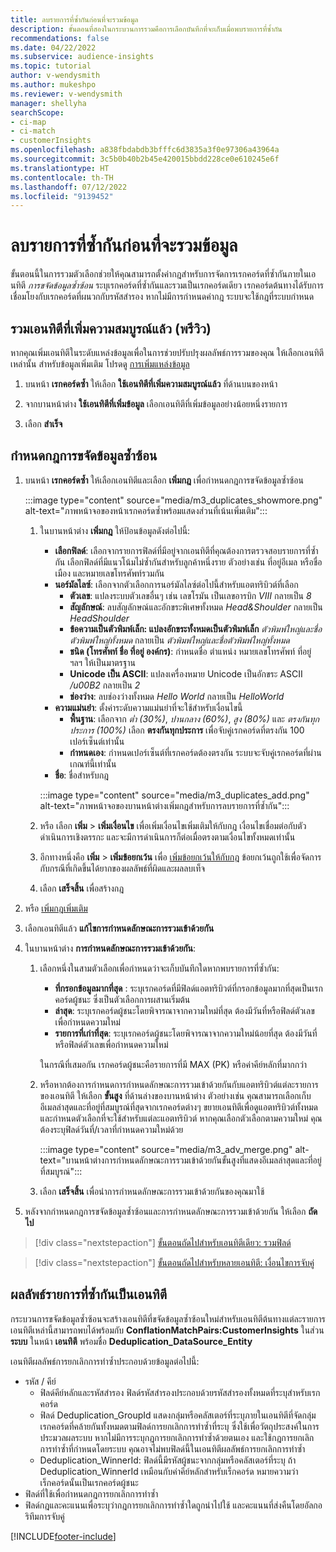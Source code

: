 ```yaml
---
title: ลบรายการที่ซ้ำกันก่อนที่จะรวมข้อมูล
description: ขั้นตอนที่สองในกระบวนการรวมคือการเลือกบันทึกที่จะเก็บเมื่อพบรายการที่ซ้ำกัน
recommendations: false
ms.date: 04/22/2022
ms.subservice: audience-insights
ms.topic: tutorial
author: v-wendysmith
ms.author: mukeshpo
ms.reviewer: v-wendysmith
manager: shellyha
searchScope:
- ci-map
- ci-match
- customerInsights
ms.openlocfilehash: a838fbdabdb3bfffc6d3835a3f0e97306a43964a
ms.sourcegitcommit: 3c5b0b40b2b45e420015bbdd228ce0e610245e6f
ms.translationtype: HT
ms.contentlocale: th-TH
ms.lasthandoff: 07/12/2022
ms.locfileid: "9139452"
---
```

# <a name="remove-duplicates-before-unifying-data"></a>ลบรายการที่ซ้ำกันก่อนที่จะรวมข้อมูล

ขั้นตอนนี้ในการรวมตัวเลือกช่วยให้คุณสามารถตั้งค่ากฎสำหรับการจัดการเรกคอร์ดที่ซ้ำกันภายในเอนทิตี *การขจัดข้อมูลซ้ำซ้อน* ระบุเรกคอร์ดที่ซ้ำกันและรวมเป็นเรกคอร์ดเดียว เรกคอร์ดต้นทางได้รับการเชื่อมโยงกับเรกคอร์ดที่ผนวกกับรหัสสำรอง หากไม่มีการกำหนดค่ากฎ ระบบจะใช้กฎที่ระบบกำหนด

## <a name="include-enriched-entities-preview"></a>รวมเอนทิตีที่เพิ่มความสมบูรณ์แล้ว (พรีวิว)

หากคุณเพิ่มเอนทิตีในระดับแหล่งข้อมูลเพื่อในการช่วยปรับปรุงผลลัพธ์การรวมของคุณ ให้เลือกเอนทิตีเหล่านั้น สำหรับข้อมูลเพิ่มเติม โปรดดู [การเพิ่มแหล่งข้อมูล](data-sources-enrichment.md)

1. บนหน้า **เรกคอร์ดซ้ำ** ให้เลือก **ใช้เอนทิตีที่เพิ่มความสมบูรณ์แล้ว** ที่ด้านบนของหน้า

1. จากบานหน้าต่าง **ใช้เอนทิตีที่เพิ่มข้อมูล** เลือกเอนทิตีที่เพิ่มข้อมูลอย่างน้อยหนึ่งรายการ

1. เลือก **สำเร็จ**

## <a name="define-deduplication-rules"></a>กำหนดกฎการขจัดข้อมูลซ้ำซ้อน

1. บนหน้า **เรกคอร์ดซ้ำ** ให้เลือกเอนทิตีและเลือก **เพิ่มกฎ** เพื่อกำหนดกฎการขจัดข้อมูลซ้ำซ้อน

   :::image type="content" source="media/m3_duplicates_showmore.png" alt-text="ภาพหน้าจอของหน้าเรกคอร์ดซ้ำพร้อมแสดงส่วนที่เน้นเพิ่มเติม":::

   1. ในบานหน้าต่าง **เพิ่มกฎ** ให้ป้อนข้อมูลดังต่อไปนี้:
      - **เลือกฟิลด์**: เลือกจากรายการฟิลด์ที่มีอยู่จากเอนทิตีที่คุณต้องการตรวจสอบรายการที่ซ้ำกัน เลือกฟิลด์ที่มีแนวโน้มไม่ซ้ำกันสำหรับลูกค้าหนึ่งราย ตัวอย่างเช่น ที่อยู่อีเมล หรือชื่อ เมือง และหมายเลขโทรศัพท์รวมกัน
      - **นอร์มัลไลซ์**: เลือกจากตัวเลือกการนอร์มัลไลซ์ต่อไปนี้สำหรับแอตทริบิวต์ที่เลือก
        - **ตัวเลข**: แปลงระบบตัวเลขอื่นๆ เช่น เลขโรมัน เป็นเลขอารบิก *VIII* กลายเป็น *8*
        - **สัญลักษณ์**: ลบสัญลักษณ์และอักขระพิเศษทั้งหมด *Head&Shoulder* กลายเป็น *HeadShoulder*
        - **ข้อความเป็นตัวพิมพ์เล็ก: แปลงอักขระทั้งหมดเป็นตัวพิมพ์เล็ก** *ตัวพิมพ์ใหญ่และชื่อตัวพิมพ์ใหญ่ทั้งหมด* กลายเป็น *ตัวพิมพ์ใหญ่และชื่อตัวพิมพ์ใหญ่ทั้งหมด*
        - **ชนิด (โทรศัพท์ ชื่อ ที่อยู่ องค์กร)**: กำหนดชื่อ ตำแหน่ง หมายเลขโทรศัพท์ ที่อยู่ ฯลฯ ให้เป็นมาตรฐาน
        - **Unicode เป็น ASCII**: แปลงเครื่องหมาย Unicode เป็นอักขระ ASCII */u00B2* กลายเป็น *2*
        - **ช่องว่าง**: ลบช่องว่างทั้งหมด *Hello   World* กลายเป็น *HelloWorld*
      - **ความแม่นยำ**: ตั้งค่าระดับความแม่นยำที่จะใช้สำหรับเงื่อนไขนี้
        - **พื้นฐาน**: เลือกจาก *ต่ำ (30%)*, *ปานกลาง (60%)*, *สูง (80%)* และ *ตรงกันทุกประการ (100%)* เลือก **ตรงกันทุกประการ** เพื่อจับคู่เรกคอร์ดที่ตรงกัน 100 เปอร์เซ็นต์เท่านั้น
        - **กำหนดเอง**: กำหนดเปอร์เซ็นต์ที่เรกคอร์ดต้องตรงกัน ระบบจะจับคู่เรกคอร์ดที่ผ่านเกณฑ์นี้เท่านั้น
      - **ชื่อ**: ชื่อสำหรับกฎ

      :::image type="content" source="media/m3_duplicates_add.png" alt-text="ภาพหน้าจอของบานหน้าต่างเพิ่มกฎสำหรับการลบรายการที่ซ้ำกัน":::

   1. หรือ เลือก **เพิ่ม** > **เพิ่มเงื่อนไข** เพื่อเพิ่มเงื่อนไขเพิ่มเติมให้กับกฎ เงื่อนไขเชื่อมต่อกับตัวดำเนินการเชิงตรรกะ และจะมีการดำเนินการก็ต่อเมื่อตรงตามเงื่อนไขทั้งหมดเท่านั้น

   1. อีกทางหนึ่งคือ **เพิ่ม** > **เพิ่มข้อยกเว้น** เพื่อ [เพิ่มข้อยกเว้นให้กับกฎ](match-entities.md#add-exceptions-to-a-rule) ข้อยกเว้นถูกใช้เพื่อจัดการกับกรณีที่เกิดขึ้นได้ยากของผลลัพธ์ที่ผิดและผลลบเท็จ

   1. เลือก **เสร็จสิ้น** เพื่อสร้างกฎ

1. หรือ [เพิ่มกฎเพิ่มเติม](#define-deduplication-rules)

1. เลือกเอนทิตีแล้ว **แก้ไขการกําหนดลักษณะการรวมเข้าด้วยกัน**

1. ในบานหน้าต่าง **การกําหนดลักษณะการรวมเข้าด้วยกัน**:
   1. เลือกหนึ่งในสามตัวเลือกเพื่อกำหนดว่าจะเก็บบันทึกใดหากพบรายการที่ซ้ำกัน:
      - **ที่กรอกข้อมูลมากที่สุด** : ระบุเรกคอร์ดที่มีฟิลด์แอตทริบิวต์ที่กรอกข้อมูลมากที่สุดเป็นเรกคอร์ดผู้ชนะ ซึ่งเป็นตัวเลือกการผสานเริ่มต้น
      - **ล่าสุด**: ระบุเรกคอร์ดผู้ชนะโดยพิจารณาจากความใหม่ที่สุด ต้องมีวันที่หรือฟิลด์ตัวเลขเพื่อกำหนดความใหม่
      - **รายการที่เก่าที่สุด**: ระบุเรกคอร์ดผู้ชนะโดยพิจารณาจากความใหม่น้อยที่สุด ต้องมีวันที่หรือฟิลด์ตัวเลขเพื่อกำหนดความใหม่
      
      ในกรณีที่เสมอกัน เรกคอร์ดผู้ชนะคือรายการที่มี MAX (PK) หรือค่าคีย์หลักที่มากกว่า
      
   1. หรือหากต้องการกำหนดการกําหนดลักษณะการรวมเข้าด้วยกันกับแอตทริบิวต์แต่ละรายการของเอนทิตี ให้เลือก **ขั้นสูง** ที่ด้านล่างของบานหน้าต่าง ตัวอย่างเช่น คุณสามารถเลือกเก็บอีเมลล่าสุดและที่อยู่ที่สมบูรณ์ที่สุดจากเรกคอร์ดต่างๆ ขยายเอนทิตีเพื่อดูแอตทริบิวต์ทั้งหมดและกำหนดตัวเลือกที่จะใช้สำหรับแต่ละแอตทริบิวต์ หากคุณเลือกตัวเลือกตามความใหม่ คุณต้องระบุฟิลด์วันที่/เวลาที่กำหนดความใหม่ด้วย

      :::image type="content" source="media/m3_adv_merge.png" alt-text="บานหน้าต่างการกําหนดลักษณะการรวมเข้าด้วยกันขั้นสูงที่แสดงอีเมลล่าสุดและที่อยู่ที่สมบูรณ์":::

   1. เลือก **เสร็จสิ้น** เพื่อนำการกําหนดลักษณะการรวมเข้าด้วยกันของคุณมาใช้

1. หลังจากกำหนดกฎการขจัดข้อมูลซ้ำซ้อนและการกําหนดลักษณะการรวมเข้าด้วยกัน ให้เลือก **ถัดไป**
  
> [!div class="nextstepaction"]
> [ขั้นตอนถัดไปสำหรับเอนทิตีเดียว: รวมฟิลด์](merge-entities.md)

> [!div class="nextstepaction"]
> [ขั้นตอนถัดไปสำหรับหลายเอนทิตี: เงื่อนไขการจับคู่](match-entities.md)

## <a name="deduplication-output-as-an-entity"></a>ผลลัพธ์รายการที่ซ้ำกันเป็นเอนทิตี

กระบวนการขจัดข้อมูลซ้ำซ้อนจะสร้างเอนทิตีที่ขจัดข้อมูลซ้ำซ้อนใหม่สำหรับเอนทิตีต้นทางแต่ละรายการ เอนทิตีเหล่านี้สามารถพบได้พร้อมกับ **ConflationMatchPairs:CustomerInsights** ในส่วน **ระบบ** ในหน้า **เอนทิตี** พร้อมชื่อ **Deduplication_DataSource_Entity**

เอนทิตีผลลัพธ์การยกเลิกการทําซ้ำประกอบด้วยข้อมูลต่อไปนี้:

- รหัส / คีย์
  - ฟิลด์คีย์หลักและรหัสสำรอง ฟิลด์รหัสสำรองประกอบด้วยรหัสสำรองทั้งหมดที่ระบุสำหรับเรกคอร์ด
  - ฟิลด์ Deduplication_GroupId แสดงกลุ่มหรือคลัสเตอร์ที่ระบุภายในเอนทิตีที่จัดกลุ่มเรกคอร์ดที่คล้ายกันทั้งหมดตามฟิลด์การยกเลิกการทําซ้ำที่ระบุ ซึ่งใช้เพื่อวัตถุประสงค์ในการประมวลผลระบบ หากไม่มีการระบุกฎการยกเลิกการทําซ้ำด้วยตนเอง และใช้กฎการยกเลิกการทําซ้ำที่กำหนดโดยระบบ คุณอาจไม่พบฟิลด์นี้ในเอนทิตีผลลัพธ์การยกเลิกการทําซ้ำ
  - Deduplication_WinnerId: ฟิลด์นี้มีรหัสผู้ชนะจากกลุ่มหรือคลัสเตอร์ที่ระบุ ถ้า Deduplication_WinnerId เหมือนกับค่าคีย์หลักสำหรับเร็กคอร์ด หมายความว่าเร็กคอร์ดนั้นเป็นเรกคอร์ดผู้ชนะ
- ฟิลด์ที่ใช้เพื่อกำหนดกฎการยกเลิกการทําซ้ำ
- ฟิลด์กฎและคะแนนเพื่อระบุว่ากฎการยกเลิกการทําซ้ำใดถูกนำไปใช้ และคะแนนที่ส่งคืนโดยอัลกอริทึมการจับคู่

[!INCLUDE[footer-include](includes/footer-banner.md)]
